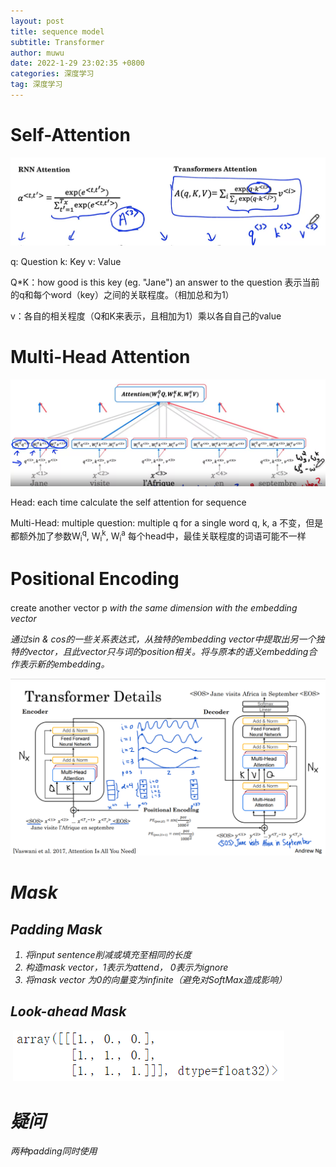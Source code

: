 ```yaml
---
layout: post
title: sequence model
subtitle: Transformer
author: muwu
date: 2022-1-29 23:02:35 +0800
categories: 深度学习
tag: 深度学习
---
```


# Self-Attention

![image-20220129230531448](2021-12-08-deep-learning-4.assets/image-20220129230531448.png)

q: Question
k: Key
v: Value

Q*K：how good is this key (eg. "Jane") an answer to the question
		    表示当前的q和每个word（key）之间的关联程度。（相加总和为1）

v：各自的相关程度（Q和K来表示，且相加为1）乘以各自自己的value

# Multi-Head Attention

![image-20220130235619468](2021-12-08-deep-learning-4.assets/image-20220130235619468.png)

Head: each time  calculate the self attention for sequence

Multi-Head: 
	multiple question: multiple q for a single word
	q, k, a 不变，但是都额外加了参数W<sub>i</sub><sup>q</sup>, W<sub>i</sub><sup>k</sup>, W<sub>i</sub><sup>a</sup>
	每个head中，最佳关联程度的词语可能不一样	



# Positional Encoding

create another vector p <sup><i></sup> with the same dimension with the embedding vector

通过sin & cos的一些关系表达式，从独特的embedding vector中提取出另一个独特的vector，且此vector只与词的position相关。将与原本的语义embedding合作表示新的embedding。

![image-20220131004921010](2021-12-08-deep-learning-4.assets/image-20220131004921010.png)

# Mask

## Padding Mask

1. 将input sentence削减或填充至相同的长度
2. 构造mask vector，1表示为attend， 0表示为ignore
3. 将mask vector 为0的向量变为infinite（避免对SoftMax造成影响）

## Look-ahead Mask

​			![image-20220131160811262](2021-12-08-deep-learning-4.assets/image-20220131160811262.png)



# 疑问

两种padding同时使用

